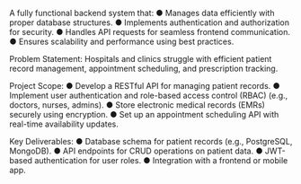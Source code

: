 A fully functional backend system that:
● Manages data efficiently with proper database structures.
● Implements authentication and authorization for security.
● Handles API requests for seamless frontend communication.
● Ensures scalability and performance using best practices.

Problem Statement:
Hospitals and clinics struggle with efficient patient record management, appointment scheduling, and prescription tracking.

Project Scope:
● Develop a RESTful API for managing patient records.
● Implement user authentication and role-based access control (RBAC) (e.g., doctors, nurses, admins).
● Store electronic medical records (EMRs) securely using encryption.
● Set up an appointment scheduling API with real-time availability updates.

Key Deliverables:
● Database schema for patient records (e.g., PostgreSQL, MongoDB).
● API endpoints for CRUD operations on patient data.
● JWT-based authentication for user roles.
● Integration with a frontend or mobile app.
